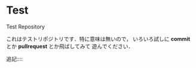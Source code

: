 # Test
Test Repository

これはテストリポジトリです．特に意味は無いので，
いろいろ試しに __commit__ とか __pullrequest__ とか飛ばしてみて
遊んでください．

追記::::
